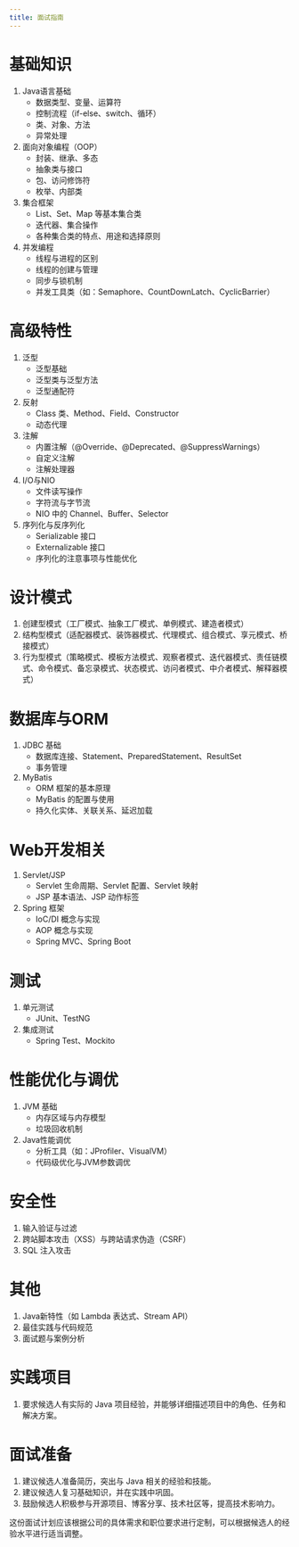 ```yaml
---
title: 面试指南
---
```


# 基础知识

1. Java语言基础
   - 数据类型、变量、运算符
   - 控制流程（if-else、switch、循环）
   - 类、对象、方法
   - 异常处理
2. 面向对象编程（OOP）
   - 封装、继承、多态
   - 抽象类与接口
   - 包、访问修饰符
   - 枚举、内部类
3. 集合框架
   - List、Set、Map 等基本集合类
   - 迭代器、集合操作
   - 各种集合类的特点、用途和选择原则
4. 并发编程
   - 线程与进程的区别
   - 线程的创建与管理
   - 同步与锁机制
   - 并发工具类（如：Semaphore、CountDownLatch、CyclicBarrier）

# 高级特性

1. 泛型
   - 泛型基础
   - 泛型类与泛型方法
   - 泛型通配符
2. 反射
   - Class 类、Method、Field、Constructor
   - 动态代理
3. 注解
   - 内置注解（@Override、@Deprecated、@SuppressWarnings）
   - 自定义注解
   - 注解处理器
4. I/O与NIO
   - 文件读写操作
   - 字符流与字节流
   - NIO 中的 Channel、Buffer、Selector
5. 序列化与反序列化
   - Serializable 接口
   - Externalizable 接口
   - 序列化的注意事项与性能优化

# 设计模式

1. 创建型模式（工厂模式、抽象工厂模式、单例模式、建造者模式）
2. 结构型模式（适配器模式、装饰器模式、代理模式、组合模式、享元模式、桥接模式）
3. 行为型模式（策略模式、模板方法模式、观察者模式、迭代器模式、责任链模式、命令模式、备忘录模式、状态模式、访问者模式、中介者模式、解释器模式）

# 数据库与ORM

1. JDBC 基础
   - 数据库连接、Statement、PreparedStatement、ResultSet
   - 事务管理
2. MyBatis
   - ORM 框架的基本原理
   - MyBatis 的配置与使用
   - 持久化实体、关联关系、延迟加载

# Web开发相关

1. Servlet/JSP
   - Servlet 生命周期、Servlet 配置、Servlet 映射
   - JSP 基本语法、JSP 动作标签
2. Spring 框架
   - IoC/DI 概念与实现
   - AOP 概念与实现
   - Spring MVC、Spring Boot

# 测试

1. 单元测试
   - JUnit、TestNG
2. 集成测试
   - Spring Test、Mockito

# 性能优化与调优

1. JVM 基础
   - 内存区域与内存模型
   - 垃圾回收机制
2. Java性能调优
   - 分析工具（如：JProfiler、VisualVM）
   - 代码级优化与JVM参数调优

# 安全性

1. 输入验证与过滤
2. 跨站脚本攻击（XSS）与跨站请求伪造（CSRF）
3. SQL 注入攻击

# 其他

1. Java新特性（如 Lambda 表达式、Stream API）
2. 最佳实践与代码规范
3. 面试题与案例分析

# 实践项目

1. 要求候选人有实际的 Java 项目经验，并能够详细描述项目中的角色、任务和解决方案。

# 面试准备

1. 建议候选人准备简历，突出与 Java 相关的经验和技能。
2. 建议候选人复习基础知识，并在实践中巩固。
3. 鼓励候选人积极参与开源项目、博客分享、技术社区等，提高技术影响力。

这份面试计划应该根据公司的具体需求和职位要求进行定制，可以根据候选人的经验水平进行适当调整。